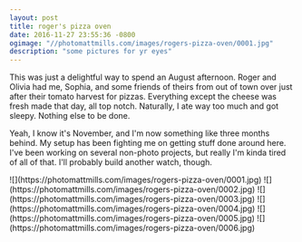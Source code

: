 ```yaml
---
layout: post
title: roger's pizza oven
date: 2016-11-27 23:55:36 -0800
ogimage: "//photomattmills.com/images/rogers-pizza-oven/0001.jpg"
description: "some pictures for yr eyes"
---
```


This was just a delightful way to spend an August afternoon. Roger and Olivia had me, Sophia, and some friends of theirs from out of town over just after their tomato harvest for pizzas. Everything except the cheese was fresh made that day, all top notch. Naturally, I ate way too much and got sleepy. Nothing else to be done.

Yeah, I know it's November, and I'm now something like three months behind. My setup has been fighting me on getting stuff done around here. I've been working on several non-photo projects, but really I'm kinda tired of all of that. I'll probably build another watch, though.



<span style="display:block;" class="center">
  ![](https://photomattmills.com/images/rogers-pizza-oven/0001.jpg)
<span class="caption"></span>
![](https://photomattmills.com/images/rogers-pizza-oven/0002.jpg)
<span class="caption"></span>
![](https://photomattmills.com/images/rogers-pizza-oven/0003.jpg)
<span class="caption"></span>
![](https://photomattmills.com/images/rogers-pizza-oven/0004.jpg)
<span class="caption"></span>
![](https://photomattmills.com/images/rogers-pizza-oven/0005.jpg)
<span class="caption"></span>
![](https://photomattmills.com/images/rogers-pizza-oven/0006.jpg)
<span class="caption"></span>
</span>
